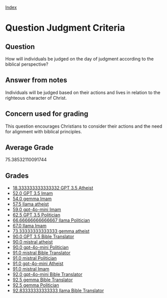 
[Index](../../index.md)
# Question Judgment Criteria
## Question
How will individuals be judged on the day of judgment according to the biblical perspective?

## Answer from notes
Individuals will be judged based on their actions and lives in relation to the righteous character of Christ.

## Concern used for grading
This question encourages Christians to consider their actions and the need for alignment with biblical principles.

## Average Grade
75.38532110091744

## Grades
 * [18.333333333333332 GPT 3.5 Atheist](../answers/GPT_3.5_Atheist/Judgment_Criteria.md)
 * [52.0 GPT 3.5 Imam](../answers/GPT_3.5_Imam/Judgment_Criteria.md)
 * [54.0 gemma Imam](../answers/gemma_Imam/Judgment_Criteria.md)
 * [57.5 llama atheist](../answers/llama_atheist/Judgment_Criteria.md)
 * [59.0 gpt-4o-mini Imam](../answers/gpt-4o-mini_Imam/Judgment_Criteria.md)
 * [62.5 GPT 3.5 Politician](../answers/GPT_3.5_Politician/Judgment_Criteria.md)
 * [66.66666666666667 llama Politician](../answers/llama_Politician/Judgment_Criteria.md)
 * [67.0 llama Imam](../answers/llama_Imam/Judgment_Criteria.md)
 * [73.33333333333333 gemma atheist](../answers/gemma_atheist/Judgment_Criteria.md)
 * [90.0 GPT 3.5 Bible Translator](../answers/GPT_3.5_Bible_Translator/Judgment_Criteria.md)
 * [90.0 mistral atheist](../answers/mistral_atheist/Judgment_Criteria.md)
 * [90.0 gpt-4o-mini Politician](../answers/gpt-4o-mini_Politician/Judgment_Criteria.md)
 * [91.0 mistral Bible Translator](../answers/mistral_Bible_Translator/Judgment_Criteria.md)
 * [91.0 mistral Politician](../answers/mistral_Politician/Judgment_Criteria.md)
 * [91.0 gpt-4o-mini Atheist](../answers/gpt-4o-mini_Atheist/Judgment_Criteria.md)
 * [91.0 mistral Imam](../answers/mistral_Imam/Judgment_Criteria.md)
 * [92.0 gpt-4o-mini Bible Translator](../answers/gpt-4o-mini_Bible_Translator/Judgment_Criteria.md)
 * [92.5 gemma Bible Translator](../answers/gemma_Bible_Translator/Judgment_Criteria.md)
 * [92.5 gemma Politician](../answers/gemma_Politician/Judgment_Criteria.md)
 * [92.83333333333333 llama Bible Translator](../answers/llama_Bible_Translator/Judgment_Criteria.md)
